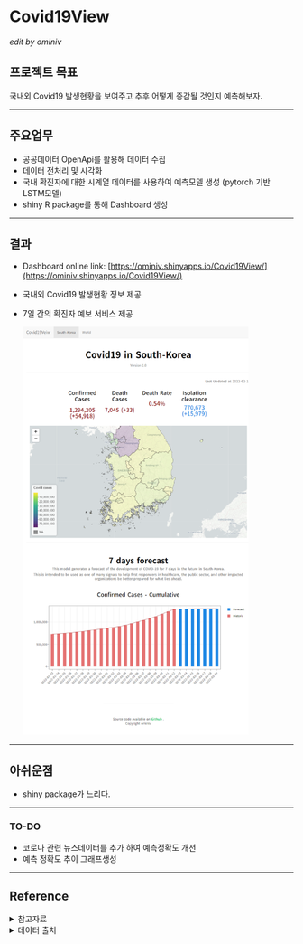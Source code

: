 # Covid19View
*edit by ominiv*

## 프로젝트 목표
국내외 Covid19 발생현황을 보여주고 추후 어떻게 증감될 것인지 예측해보자.

---

## 주요업무
- 공공데이터 OpenApi를 활용해 데이터 수집
- 데이터 전처리 및 시각화
- 국내 확진자에 대한 시계열 데이터를 사용하여 예측모델 생성 (pytorch 기반 LSTM모델)
- shiny R package를 통해 Dashboard 생성

---
## 결과
- Dashboard online link: [https://ominiv.shinyapps.io/Covid19View/](https://ominiv.shinyapps.io/Covid19View/)
- 국내외 Covid19 발생현황 정보 제공
- 7일 간의 확진자 예보 서비스 제공

    <img src="www/ominiv.shinyapps.io_Covid19View_.png"  width=400 > 

---
## 아쉬운점
- shiny package가 느리다.

---

### TO-DO
- 코로나 관련 뉴스데이터를 추가 하여 예측정확도 개선
- 예측 정확도 추이 그래프생성

---

## Reference
<details>
<summary> 참고자료 </summary>
<div markdown="1">

- [corona-live](https://corona-live.com/)
- [대한민국 SHP](http://www.gisdeveloper.co.kr/?p=2332)
- [SHP파일 적용예시](https://kuduz.tistory.com/1196)
- [지도시각화 참고자료](https://ysuks.shinyapps.io/dashboard/)
- [세계지도시각화 참고자료](https://dschloe.github.io/r/shiny/project_06_02/)
- [layout 참고](https://superkong1.tistory.com/15)
- [leaflet desc](https://inziwiduk.blogspot.com/2019/01/r-shiny-interactive-mapping.html)
- [위젯참고](https://wikidocs.net/71930)
- [LSTM](https://pseudo-lab.github.io/Tutorial-Book/chapters/time-series/Ch4-LSTM.html)
- [Google Forecast](https://datastudio.google.com/reporting/52f6e744-66c6-47aa-83db-f74201a7c4df/page/p_xasmskc9qc)
- [Google Forecast desc](https://cloud.google.com/blog/ko/products/ai-machine-learning/google-and-harvard-improve-covid-19-forecasts)
- [Hover Text](https://plotly.com/r/hover-text-and-formatting/)

</div>
</details>

<details>
<summary> 데이터 출처 </summary>
<div markdown="1">

- [World_covid19 : 공공데이터활용지원센터_보건복지부 코로나19해외발생 현황](https://www.data.go.kr/iim/api/selectAPIAcountView.do)
- [Korea_*_covid19 : 공공데이터활용지원센터_보건복지부 코로나19 시·도발생 현황](https://www.data.go.kr/iim/api/selectAPIAcountView.do)
- [TL_SCCO_CTPRVN.shp : KOREA SHP FILE](http://www.gisdeveloper.co.kr/?p=2332)
- [WORLD SHP FILE](https://hub.arcgis.com/datasets/UIA::uia-world-countries-boundaries/about)
</div>
</details>


